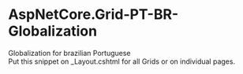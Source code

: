 # AspNetCore.Grid-PT-BR-Globalization
Globalization for brazilian Portuguese<br />
Put this snippet on _Layout.cshtml for all Grids or on individual pages.
